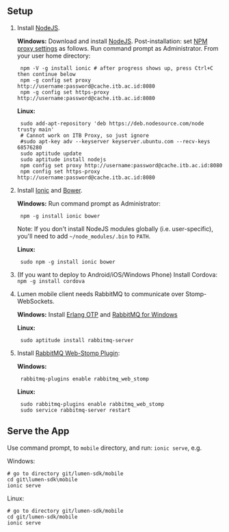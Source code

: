 ## Setup

1. Install [NodeJS](http://nodejs.org/download/).

    **Windows:** Download and install [NodeJS](http://nodejs.org/download/).
    Post-installation: set [NPM proxy settings](http://jjasonclark.com/how-to-setup-node-behind-web-proxy)
    as follows. Run command prompt as Administrator. From your user home directory:

        npm -V -g install ionic # after progress shows up, press Ctrl+C then continue below
        npm -g config set proxy http://username:password@cache.itb.ac.id:8080
        npm -g config set https-proxy http://username:password@cache.itb.ac.id:8080

    **Linux:**

        sudo add-apt-repository 'deb https://deb.nodesource.com/node trusty main'
        # Cannot work on ITB Proxy, so just ignore
        #sudo apt-key adv --keyserver keyserver.ubuntu.com --recv-keys 68576280
        sudo aptitude update
        sudo aptitude install nodejs
        npm config set proxy http://username:password@cache.itb.ac.id:8080
        npm config set https-proxy http://username:password@cache.itb.ac.id:8080

2. Install [Ionic](http://ionicframework.com/) and [Bower](http://bower.io/).

    **Windows:** Run command prompt as Administrator:

        npm -g install ionic bower

    Note: If you don't install NodeJS modules globally (i.e. user-specific), you'll need to add `~/node_modules/.bin` to `PATH`.

    **Linux:**

        sudo npm -g install ionic bower

3. (If you want to deploy to Android/iOS/Windows Phone) Install Cordova: `npm -g install cordova`

4. Lumen mobile client needs RabbitMQ to communicate over Stomp-WebSockets.

    **Windows:** Install [Erlang OTP](http://www.erlang.org/download.html) and [RabbitMQ for Windows](https://www.rabbitmq.com/install-windows.html)

    **Linux:**

        sudo aptitude install rabbitmq-server

5. Install [RabbitMQ Web-Stomp Plugin](http://www.rabbitmq.com/web-stomp.html):

    **Windows:**

        rabbitmq-plugins enable rabbitmq_web_stomp

    **Linux:**

        sudo rabbitmq-plugins enable rabbitmq_web_stomp
        sudo service rabbitmq-server restart

## Serve the App

Use command prompt, to `mobile` directory, and run: `ionic serve`, e.g.

Windows:

    # go to directory git/lumen-sdk/mobile
    cd git\lumen-sdk\mobile
    ionic serve

Linux:

    # go to directory git/lumen-sdk/mobile
    cd git/lumen-sdk/mobile
    ionic serve
